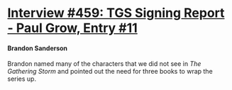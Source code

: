 # [Interview #459: TGS Signing Report - Paul Grow, Entry #11](https://www.theoryland.com/intvmain.php?i=459#11)

#### Brandon Sanderson

Brandon named many of the characters that we did not see in
*The Gathering Storm*
and pointed out the need for three books to wrap the series up.

